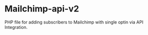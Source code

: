 # Mailchimp-api-v2
PHP file for adding subscribers to Mailchimp with single optin via API Integration.
